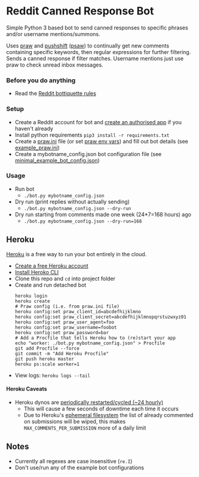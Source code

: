 # Reddit Canned Response Bot
Simple Python 3 based bot to send canned responses to specific phrases and/or username mentions/summons.

Uses [praw](https://praw.readthedocs.io/en/latest/) and [pushshift](https://github.com/pushshift/api) ([psaw](https://github.com/dmarx/psaw)) to continually get new comments containing specific keywords, then regular expressions for further filtering. Sends a canned response if filter matches.
Username mentions just use praw to check unread inbox messages.

### Before you do anything
* Read the [Reddit bottiquette rules](https://www.reddit.com/r/Bottiquette/wiki/bottiquette)

### Setup
* Create a Reddit account for bot and [create an authorised app](https://www.reddit.com/prefs/apps/) if you haven't already
* Install python requirements `pip3 install -r requirements.txt`
* Create a [praw.ini](https://praw.readthedocs.io/en/latest/getting_started/configuration/prawini.html) file (or set [praw env vars](https://praw.readthedocs.io/en/latest/getting_started/configuration/environment_variables.html)) and fill out bot details (see [example_praw.ini](examples/example_praw.ini))
* Create a mybotname_config.json bot configuration file (see [minimal_example_bot_config.json](examples/minimal_example_bot_config.json))

### Usage
* Run bot
  * `./bot.py mybotname_config.json`
* Dry run (print replies without actually sending)
  * `./bot.py mybotname_config.json --dry-run`
* Dry run starting from comments made one week (24*7=168 hours) ago
  * `./bot.py mybotname_config.json --dry-run=168`

## Heroku
[Heroku](https://www.heroku.com) is a free way to run your bot entirely in the cloud.
* [Create a free Heroku account](https://signup.heroku.com)
* [Install Heroko CLI](https://devcenter.heroku.com/articles/heroku-cli#download-and-install)
*  Clone this repo and `cd` into project folder
* Create and run detached bot
    ```
    heroku login
    heroku create
    # Praw config (i.e. from praw.ini file)
    heroku config:set praw_client_id=abcdefhijklmno
    heroku config:set praw_client_secret=abcdefhijklmnopqrstuzwxyz01
    heroku config:set praw_user_agent=foo
    heroku config:set praw_username=foobot
    heroku config:set praw_password=bar
    # Add a Procfile that tells Heroku how to (re)start your app
    echo "worker: ./bot.py mybotname_config.json" > Procfile
    git add Procfile --force
    git commit -m "Add Heroku Procfile"
    git push heroku master
    heroku ps:scale worker=1
    ```
* View logs: `heroku logs --tail`

#### Heroku Caveats
* Heroku dynos are [periodically restarted/cycled (~24 hourly)](https://devcenter.heroku.com/articles/dynos#automatic-dyno-restarts)
  * This will cause a few seconds of downtime each time it occurs
  * Due to Heroku's [ephemeral filesystem](https://devcenter.heroku.com/articles/dynos#ephemeral-filesystem) the list of already commented on submissions will be wiped, this makes `MAX_COMMENTS_PER_SUBMISSION` more of a daily limit

## Notes
* Currently all regexes are case insensitive (`re.I`)
* Don't use/run any of the example bot configurations
